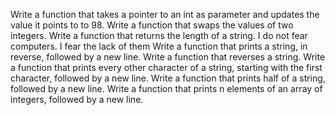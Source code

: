 Write a function that takes a pointer to an int as parameter and updates the value it points to to 98.
Write a function that swaps the values of two integers.
Write a function that returns the length of a string.
I do not fear computers. I fear the lack of them
Write a function that prints a string, in reverse, followed by a new line.
Write a function that reverses a string.
Write a function that prints every other character of a string, starting with the first character, followed by a new line.
Write a function that prints half of a string, followed by a new line.
Write a function that prints n elements of an array of integers, followed by a new line.
